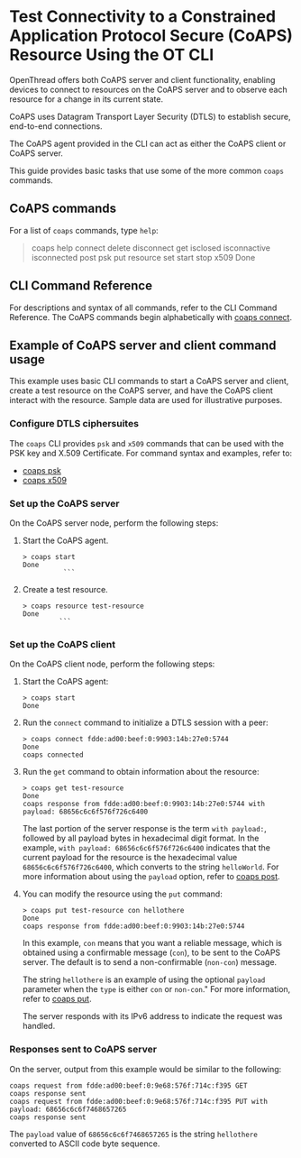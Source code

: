 # Test Connectivity to a Constrained Application Protocol Secure (CoAPS) Resource Using the OT CLI

OpenThread offers both CoAPS server and client functionality, enabling devices
to connect to resources on the CoAPS server and to observe each resource for
a change in its current state.

CoAPS uses Datagram Transport Layer Security (DTLS) to establish secure,
end-to-end connections.

The CoAPS agent provided in the CLI can act as either the CoAPS client or CoAPS server.

This guide provides basic tasks that use some of the more common `coaps` commands.

## CoAPS commands

For a list of  `coaps` commands, type `help`:

> coaps help
connect
delete
disconnect
get
isclosed
isconnactive
isconnected
post
psk
put
resource
set
start
stop
x509
Done


## CLI Command Reference

For descriptions and syntax of all commands, refer to the CLI Command Reference.
The CoAPS commands begin alphabetically with
[coaps connect](https://openthread.io/reference/cli/commands#coaps_connect).


## Example of CoAPS server and client command usage

This example uses basic CLI commands to start a CoAPS server and client,
create a test resource on the CoAPS server, and have the CoAPS client
interact with the resource. Sample data are used for illustrative purposes.


### Configure DTLS ciphersuites

The `coaps` CLI provides `psk` and `x509` commands that can be used with
the PSK key and X.509 Certificate.
For command syntax and examples, refer to:
- [coaps psk](https://openthread.io/reference/cli/commands#coaps_psk)
- [coaps x509](https://openthread.io/reference/cli/commands#coaps_x509)


### Set up the CoAPS server

On the CoAPS server node, perform the following steps:

1. Start the CoAPS agent.

   ```
   > coaps start
   Done
             ```

1. Create a test resource.

   ```
   > coaps resource test-resource
   Done
            ```

### Set up the CoAPS client

On the CoAPS client node, perform the following steps:

1. Start the CoAPS agent:

   ```
   > coaps start
   Done
   ```

1. Run the `connect` command to initialize a DTLS session with a peer:

   ```
   > coaps connect fdde:ad00:beef:0:9903:14b:27e0:5744
   Done
   coaps connected
   ```

1. Run the `get` command to obtain information about the resource:

   ```
   > coaps get test-resource
   Done
   coaps response from fdde:ad00:beef:0:9903:14b:27e0:5744 with payload: 68656c6c6f576f726c6400
   ```

   The last portion of the server response is the term `with payload:`, followed
   by all payload bytes in hexadecimal digit format. In the example,
   `with payload: 68656c6c6f576f726c6400` indicates that the current payload
   for the resource is the hexadecimal value `68656c6c6f576f726c6400`, which converts to the string
   `helloWorld`. For more information about using the `payload` option, refer to
   [coaps post](https://openthread.io/reference/cli/commands#coaps_post).

1. You can modify the resource using the `put` command:

   ```
   > coaps put test-resource con hellothere
   Done
   coaps response from fdde:ad00:beef:0:9903:14b:27e0:5744
   ```
   In this example, `con` means that you want a reliable message, which is
   obtained using a confirmable message (`con`), to be sent to the CoAPS server.
   The default is to send a non-confirmable (`non-con`) message.

   The string `hellothere` is an example of using the optional `payload`
   parameter when the `type` is either `con` or `non-con`."
   For more information, refer to
   [coaps put](https://openthread.io/reference/cli/commands#coaps_put).

   The server responds with its IPv6 address to indicate the request was handled.

### Responses sent to CoAPS server

On the server, output from this example would be similar to the following:

```
coaps request from fdde:ad00:beef:0:9e68:576f:714c:f395 GET
coaps response sent
coaps request from fdde:ad00:beef:0:9e68:576f:714c:f395 PUT with payload: 68656c6c6f7468657265
coaps response sent
```

The `payload` value of `68656c6c6f7468657265` is the string `hellothere` converted
to ASCII code byte sequence.
     
